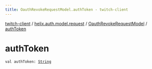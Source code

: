 ```yaml
---
title: OauthRevokeRequestModel.authToken - twitch-client
---
```


[twitch-client](../../index.html) / [helix.auth.model.request](../index.html) / [OauthRevokeRequestModel](index.html) / [authToken](./auth-token.html)

# authToken

`val authToken: `[`String`](https://kotlinlang.org/api/latest/jvm/stdlib/kotlin/-string/index.html)